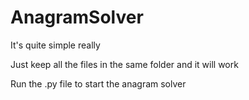 # AnagramSolver

It's quite simple really

Just keep all the files in the same folder and it will work

Run the .py file to start the anagram solver
